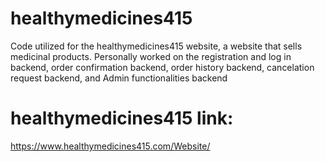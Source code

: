 # healthymedicines415
Code utilized for the healthymedicines415 website, a website that sells medicinal products. Personally worked on the registration and log in backend, order confirmation backend, order history backend, cancelation request backend, and Admin functionalities backend

# healthymedicines415 link:
https://www.healthymedicines415.com/Website/
